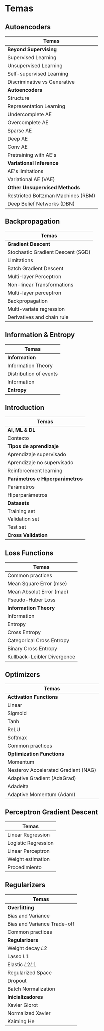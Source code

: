 # Temas

## Autoencoders

| Temas |
| --- |
| **Beyond Supervising** | 
| Supervised Learning | 
| Unsupervised Learning |
| Self-supervised Learning |
| Discriminative vs Generative |
| **Autoencoders** |
| Structure |
| Representation Learning |
| Undercomplete AE |
| Overcomplete AE |
| Sparse AE |
| Deep AE |
| Conv AE |
| Pretraining with AE's |
| **Variational Inference** |
| AE's limitations |
| Variational AE (VAE) |
| **Other Unsupervised Methods** |
| Restricted Boltzman Machines (RBM) |
| Deep Belief Networks (DBN) |

## Backpropagation

| Temas |
| --- |
| **Gradient Descent** |
| Stochastic Gradient Descent (SGD) |
| Limitations |
| Batch Gradient Descent |
| Multi-layer Perceptron |
| Non-linear Transformations |
| Multi-layer perceptron |
| Backpropagation |
| Multi-variate regression |
| Derivatives and chain rule |


## Information & Entropy

| Temas |
| --- | 
| **Information** |
| Information Theory |
| Distribution of events |
| Information |
| **Entropy** |


## Introduction 

| Temas |
| --- |
| **AI, ML & DL** |
| Contexto |
| **Tipos de aprendizaje** |
| Aprendizaje supervisado |
| Aprendizaje no supervisado |
| Reinforcement learning |
| **Parámetros e Hiperparámetros** |
| Parámetros |
| Hiperparámetros |
| **Datasets** |
| Training set |
| Validation set |
| Test set |
| **Cross Validation** |


## Loss Functions 

| Temas |
| --- |
| Common practices |
| Mean Square Error (mse) |
| Mean Absolut Error (mae) |
| Pseudo-Huber Loss |
| **Information Theory** |
| Information |
| Entropy |
| Cross Entropy |
| Categorical Cross Entropy |
| Binary Cross Entropy |
| Kullback-Leibler Divergence |

## Optimizers

| Temas |
| --- |
| **Activation Functions** |
| Linear |
| Sigmoid |
| Tanh |
| ReLU |
| Softmax |
| Common practices |
| **Optimization Functions** |
| Momentum |
| Nesterov Accelerated Gradient (NAG) |
| Adaptive Gradient (AdaGrad) |
| Adadelta |
| Adaptive Momentum (Adam) |

## Perceptron Gradient Descent 

| Temas |
| --- |
| Linear Regression |
| Logistic Regression |
| Linear Perceptron |
| Weight estimation |
| Procedimiento |

## Regularizers

| Temas |
| --- |
| **Overfitting** |
| Bias and Variance |
| Bias and Variance Trade-off |
| Common practices |
| **Regularizers** |
| Weight decay $L2$ |
| Lasso $L1$ |
| Elastic $L2L1$ |
| Regularized Space |
| Dropout |
| Batch Normalization |
| **Inicializadores** |
| Xavier Glorot |
| Normalized Xavier |
| Kaiming He |
